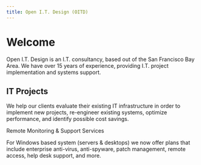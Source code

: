 ```yaml
---
title: Open I.T. Design (OITD)
---
```


# Welcome

Open I.T. Design is an I.T. consultancy, based out of the San Francisco Bay Area. We have over 15 years of experience, providing I.T. project implementation and systems support.

## IT Projects

We help our clients evaluate their existing IT infrastructure in order to implement new projects, re-engineer existing systems, optimize performance, and identify possible cost savings.

Remote Monitoring & Support Services

For Windows based system (servers & desktops) we now offer plans that include enterprise anti-virus, anti-spyware, patch management, remote access, help desk support, and more.

